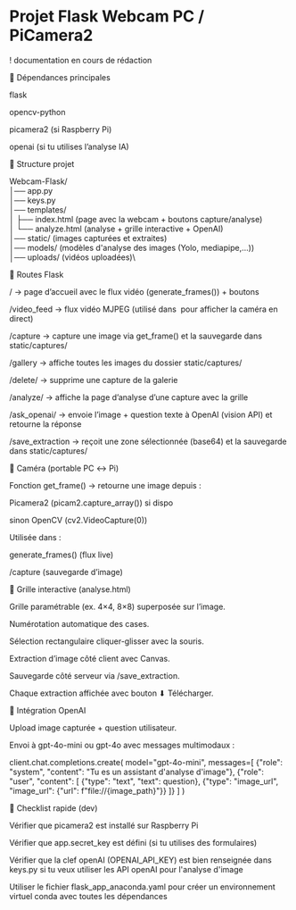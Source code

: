 # Projet Flask Webcam PC / PiCamera2

! documentation en cours de rédaction

🔹 Dépendances principales

flask

opencv-python

picamera2 (si Raspberry Pi)

openai (si tu utilises l’analyse IA)

🔹 Structure projet

Webcam-Flask/\
│── app.py\
│── keys.py\
│── templates/\
│   ├── index.html        (page avec la webcam + boutons capture/analyse)\
│   └── analyze.html      (analyse + grille interactive + OpenAI)\
│── static/               (images capturées et extraites)\
│── models/               (modèles d'analyse des images (Yolo, mediapipe,...))\
│── uploads/              (vidéos uploadées)\

🔹 Routes Flask

/ → page d’accueil avec le flux vidéo (generate_frames()) + boutons

/video_feed → flux vidéo MJPEG (utilisé dans <img src> pour afficher la caméra en direct)

/capture → capture une image via get_frame() et la sauvegarde dans static/captures/

/gallery → affiche toutes les images du dossier static/captures/

/delete/<filename> → supprime une capture de la galerie

/analyze/<filename> → affiche la page d’analyse d’une capture avec la grille

/ask_openai/<filename> → envoie l’image + question texte à OpenAI (vision API) et retourne la réponse

/save_extraction → reçoit une zone sélectionnée (base64) et la sauvegarde dans static/captures/

🔹 Caméra (portable PC ↔ Pi)

Fonction get_frame() → retourne une image depuis :

Picamera2 (picam2.capture_array()) si dispo

sinon OpenCV (cv2.VideoCapture(0))

Utilisée dans :

generate_frames() (flux live)

/capture (sauvegarde d’image)

🔹 Grille interactive (analyse.html)

Grille paramétrable (ex. 4×4, 8×8) superposée sur l’image.

Numérotation automatique des cases.

Sélection rectangulaire cliquer-glisser avec la souris.

Extraction d’image côté client avec Canvas.

Sauvegarde côté serveur via /save_extraction.

Chaque extraction affichée avec bouton ⬇ Télécharger.

🔹 Intégration OpenAI

Upload image capturée + question utilisateur.

Envoi à gpt-4o-mini ou gpt-4o avec messages multimodaux :

client.chat.completions.create(
    model="gpt-4o-mini",
    messages=[
        {"role": "system", "content": "Tu es un assistant d'analyse d'image"},
        {"role": "user", "content": [
            {"type": "text", "text": question},
            {"type": "image_url", "image_url": {"url": f"file://{image_path}"}}
        ]}
    ]
)

🔹 Checklist rapide (dev)


 Vérifier que picamera2 est installé sur Raspberry Pi

 Vérifier que app.secret_key est défini (si tu utilises des formulaires)

 Vérifier que la clef openAI (OPENAI_API_KEY) est bien renseignée dans keys.py si tu veux utiliser les API openAI pour l'analyse d'image


 Utiliser le fichier flask_app_anaconda.yaml pour créer un environnement virtuel conda avec toutes les dépendances



